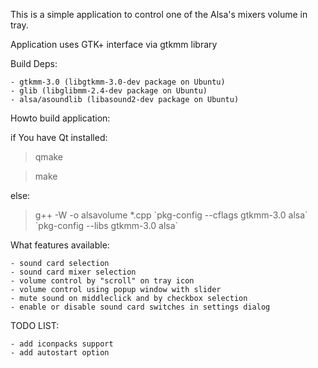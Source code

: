 This is a simple application to control one of the Alsa's mixers volume in tray.

Application uses GTK+ interface via gtkmm library

Build Deps:

	- gtkmm-3.0 (libgtkmm-3.0-dev package on Ubuntu)
	- glib (libglibmm-2.4-dev package on Ubuntu)
	- alsa/asoundlib (libasound2-dev package on Ubuntu)

Howto build application:

if You have Qt installed:

>qmake

>make

else:

>g++ -W -o alsavolume *.cpp \`pkg-config --cflags gtkmm-3.0 alsa\` \`pkg-config --libs gtkmm-3.0 alsa\`

What features available:

	- sound card selection
	- sound card mixer selection
	- volume control by "scroll" on tray icon
	- volume control using popup window with slider
	- mute sound on middleclick and by checkbox selection
	- enable or disable sound card switches in settings dialog

TODO LIST:

	- add iconpacks support
	- add autostart option
